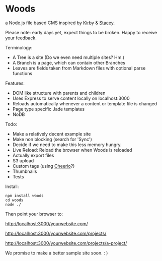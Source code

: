 Woods
=====

a Node.js file based CMS inspired by [Kirby](http://getkirby.com/) & [Stacey](http://www.staceyapp.com/).

Please note: early days yet, expect things to be broken. Happy to receive your feedback.

Terminology:

*   A Tree is a site (Do we even need multiple sites? Hm.)
*   A Branch is a page, which can contain other Branches
*   Leaves are fields taken from Markdown files with optional parse functions

Features:

*   DOM like structure with parents and children
*   Uses Express to serve content locally on localhost:3000
*   Reloads automatically whenever a content or template file is changed
*   Page type specific Jade templates
*   NoDB

Todo:

*   Make a relatively decent example site
*   Make non blocking (search for 'Sync')
*   Decide if we need to make this less memory hungry.
*   Live Reload: Reload the browser when Woods is reloaded
*   Actually export files
*   S3 upload
*   Custom tags (using [Cheerio](https://github.com/MatthewMueller/cheerio)?)
*   Thumbnails
*   Tests

Install:

    npm install woods
    cd woods
    node ./

Then point your browser to:

[http://localhost:3000/yourwebsite.com/](http://localhost:3000/yourwebsite.com/)

[http://localhost:3000/yourwebsite.com/projects/](http://localhost:3000/yourwebsite.com/projects/)

[http://localhost:3000/yourwebsite.com/projects/a-project/](http://localhost:3000/yourwebsite.com/projects/a-project/)

We promise to make a better sample site soon. : )
